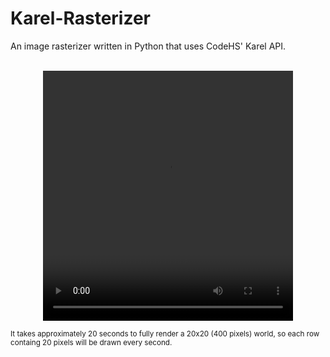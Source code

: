 # Karel-Rasterizer
An image rasterizer written in Python that uses CodeHS' Karel API.


<p align="center" text-align="center"> <br />
  <video width="400" height="400" controls>
    <source src="./docs/demo.mp4" type="video/mp4">
    Failed to load the video. (Your browser does not support the video tag.)
  </video>
  <figcaption> <sub>
    It takes approximately 20 seconds to fully render a 20x20 (400 pixels) world, so each row containg 20 pixels will be drawn every second.
  </sub> </figcaption>
